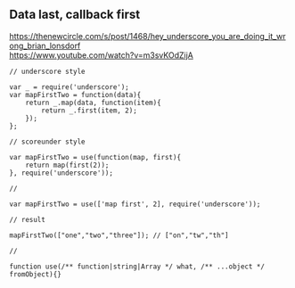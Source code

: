 Data last, callback first
-------------------------

https://thenewcircle.com/s/post/1468/hey_underscore_you_are_doing_it_wrong_brian_lonsdorf  
https://www.youtube.com/watch?v=m3svKOdZijA


    // underscore style
    
    var _ = require('underscore');
    var mapFirstTwo = function(data){
        return _.map(data, function(item){
            return _.first(item, 2);
        });
    };

    // scoreunder style

    var mapFirstTwo = use(function(map, first){
        return map(first(2));
    }, require('underscore'));

    // 

    var mapFirstTwo = use(['map first', 2], require('underscore'));

    // result

    mapFirstTwo(["one","two","three"]); // ["on","tw","th"]

    // 

    function use(/** function|string|Array */ what, /** ...object */ fromObject){}
